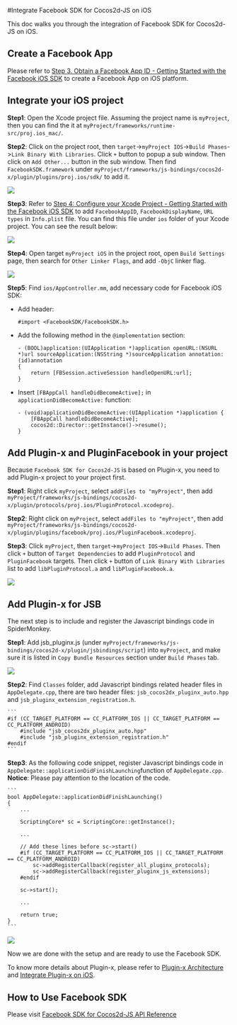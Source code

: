#Integrate Facebook SDK for Cocos2d-JS on iOS

This doc walks you through the integration of Facebook SDK for Cocos2d-JS on iOS.

## Create a Facebook App

Please refer to [Step 3. Obtain a Facebook App ID - Getting Started with the Facebook iOS SDK](http://developers.facebook.com/docs/ios/getting-started/#appid) to create a Facebook App on iOS platform.

## Integrate your iOS project

**Step1**: Open the Xcode project file. Assuming the project name is `myProject`, then you can find the it at `myProject/frameworks/runtime-src/proj.ios_mac/`.

**Step2**: Click on the project root, then `target`->`myProject IOS`->`Build Phases`->`Link Binary With Libraries`. Click `+` button to popup a sub window. Then click on `Add Other...` button in the sub window. Then find `FacebookSDK.framework` under `myProject/frameworks/js-bindings/cocos2d-x/plugin/plugins/proj.ios/sdk/` to add it.

![](images/add_facebook_framework.jpg)

**Step3**: Refer to [Step 4: Configure your Xcode Project - Getting Started with the Facebook iOS SDK](http://developers.facebook.com/docs/ios/getting-started/#configure) to add `FacebookAppID`, `FacebookDisplayName`, `URL types` in `Info.plist` file. You can find this file under `ios` folder of your Xcode project. You can see the result below:

![](images/modify_info_plist.jpg)

**Step4**: Open target `myProject iOS` in the project root, open `Build Settings` page, then search for `Other Linker Flags`, and add `-ObjC` linker flag.

![](images/linker_flag.jpg)

**Step5**: Find `ios/AppController.mm`, add necessary code for Facebook iOS SDK:

- Add header:

	```
	#import <FacebookSDK/FacebookSDK.h>
	```

- Add the following method in the `@implementation` section: 

	```
	- (BOOL)application:(UIApplication *)application openURL:(NSURL *)url sourceApplication:(NSString *)sourceApplication annotation:(id)annotation
	{
	    return [FBSession.activeSession handleOpenURL:url];
	}
	```

- Insert `[FBAppCall handleDidBecomeActive];` in `applicationDidBecomeActive:` function: 

	```
	- (void)applicationDidBecomeActive:(UIApplication *)application {
	    [FBAppCall handleDidBecomeActive];
	    cocos2d::Director::getInstance()->resume();
	}
	```

## Add Plugin-x and PluginFacebook in your project

Because `Facebook SDK for Cocos2d-JS` is based on Plugin-x, you need to add Plugin-x project to your project first.

**Step1**: Right click `myProject`, select `addFiles to "myProject"`, then add `myProject/frameworks/js-bindings/cocos2d-x/plugin/protocols/proj.ios/PluginProtocol.xcodeproj`.

**Step2**: Right click on `myProject`, select `addFiles to "myProject"`, then add `myProject/frameworks/js-bindings/cocos2d-x/plugin/plugins/facebook/proj.ios/PluginFacebook.xcodeproj`.

**Step3**: Click `myProject`, then `target`->`myProject IOS`->`Build Phases`. Then click `+` button of `Target Dependencies` to add `PluginProtocol` and `PluginFacebook` targets. Then click `+` button of `Link Binary With Libraries` list to add `libPluginProtocol.a` and `libPluginFacebook.a`.

![](images/add_project.jpg)

## Add Plugin-x for JSB

The next step is to include and register the Javascript bindings code in SpiderMonkey.

**Step1**: Add jsb_pluginx.js (under `myProject/frameworks/js-bindings/cocos2d-x/plugin/jsbindings/script`) into `myProject`, and make sure it is listed in `Copy Bundle Resources` section under `Build Phases` tab.

![](images/jsb_pluginx_js.jpg)

**Step2**: Find `Classes` folder, add Javascript bindings related header files in `AppDelegate.cpp`, there are two header files: `jsb_cocos2dx_pluginx_auto.hpp` and `jsb_pluginx_extension_registration.h`.

    ```
	#if (CC_TARGET_PLATFORM == CC_PLATFORM_IOS || CC_TARGET_PLATFORM == CC_PLATFORM_ANDROID)
		#include "jsb_cocos2dx_pluginx_auto.hpp"
		#include "jsb_pluginx_extension_registration.h"
	#endif
    ```

**Step3**: As the following code snippet, register Javascript bindings code in `AppDelegate::applicationDidFinishLaunching`function of `AppDelegate.cpp`. **Notice**: Please pay attention to the location of the code.

    ```
    bool AppDelegate::applicationDidFinishLaunching()
	{
	    ...

	    ScriptingCore* sc = ScriptingCore::getInstance();

	    ...

	    // Add these lines before sc->start()
		#if (CC_TARGET_PLATFORM == CC_PLATFORM_IOS || CC_TARGET_PLATFORM == CC_PLATFORM_ANDROID)
			sc->addRegisterCallback(register_all_pluginx_protocols);
			sc->addRegisterCallback(register_pluginx_js_extensions);
		#endif

		sc->start();    
	    
	    ...

	    return true;
	}
    ```

![](images/jsb_registration.jpg)

Now we are done with the setup and are ready to use the Facebook SDK.

To know more details about Plugin-x, please refer to [Plugin-x Architecture](http://www.cocos2d-x.org/docs/manual/framework/html5/jsb/plugin-x/plugin-x-architecture/en) and [Integrate Plugin-x on iOS]().

## How to Use Facebook SDK

Please visit [Facebook SDK for Cocos2d-JS API Reference](../api-reference/en.md)